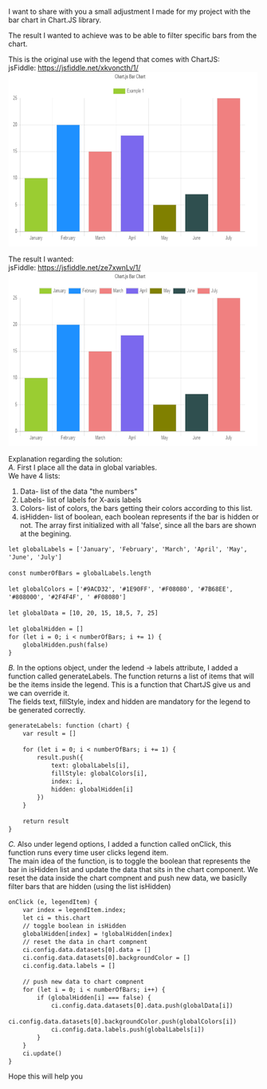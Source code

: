 I want to share with you a small adjustment I made for my project with the bar chart in Chart.JS library.  
  
The result I wanted to achieve was to be able to filter specific bars from the chart.  
  
This is the original use with the legend that comes with ChartJS:  
jsFiddle: https://jsfiddle.net/xkvoncth/1/  
<img src="images/1.gif" width="500" height="350" />
  
The result I wanted:  
jsFiddle: https://jsfiddle.net/ze7xwnLv/1/  
<img src="images/2.gif" width="500" height="350" />
  
Explanation regarding the solution:  
*A.* First I place all the data in global variables.  
We have 4 lists:  
  1. Data- list of the data "the numbers"
  2. Labels- list of labels for X-axis labels
  3. Colors- list of colors, the bars getting their colors according to this list.
  4. isHidden- list of boolean, each boolean represents if the bar is hidden or not. The array first initialized with all 'false', since all the bars are shown at the begining.

```
let globalLabels = ['January', 'February', 'March', 'April', 'May', 'June', 'July']

const numberOfBars = globalLabels.length

let globalColors = ['#9ACD32', '#1E90FF', '#F08080', '#7B68EE', '#808000', '#2F4F4F', '	#F08080']

let globalData = [10, 20, 15, 18,5, 7, 25]

let globalHidden = []
for (let i = 0; i < numberOfBars; i += 1) {
	globalHidden.push(false)
}
```

*B.* In the options object, under the ledend -> labels attribute, I added a function called generateLabels. The function returns a list of items that will be the items inside the legend. This is a function that ChartJS give us and we can override it.  
The fields text, fillStyle, index and hidden are mandatory for the legend to be generated correctly.  
  
```
generateLabels: function (chart) {
	var result = []

	for (let i = 0; i < numberOfBars; i += 1) {
		result.push({
			text: globalLabels[i],
			fillStyle: globalColors[i],
			index: i,
			hidden: globalHidden[i]
		})
	}

	return result
}
```

*C.* Also under legend options, I added a function called onClick, this function runs every time user clicks legend item.  
     The main idea of the function, is to toggle the boolean that represents the bar in isHidden list and update the data that sits in the chart component. We reset the data inside the chart compnent and push new data, we basiclly filter bars that are hidden (using the list isHidden)  
  
```
onClick (e, legendItem) {
	var index = legendItem.index;
	let ci = this.chart
	// toggle boolean in isHidden
	globalHidden[index] = !globalHidden[index]
	// reset the data in chart compnent
	ci.config.data.datasets[0].data = []
	ci.config.data.datasets[0].backgroundColor = []
	ci.config.data.labels = []

	// push new data to chart compnent
	for (let i = 0; i < numberOfBars; i++) {
		if (globalHidden[i] === false) {
			ci.config.data.datasets[0].data.push(globalData[i])
			ci.config.data.datasets[0].backgroundColor.push(globalColors[i])
			ci.config.data.labels.push(globalLabels[i])
		}
	}
	ci.update()
}
```
  
  
Hope this will help you
